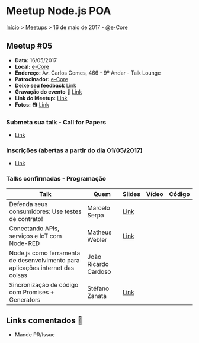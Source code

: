 Meetup Node.js POA
======

[Início](../README.md) > [Meetups](../README.md) > 16 de maio de 2017 - [@e-Core](http://e-core.com)

## Meetup #05

* **Data:** 16/05/2017
* **Local:** [e-Core](http://e-core.com)
* **Endereço:** Av. Carlos Gomes, 466 - 9º Andar - Talk Lounge
* **Patrocinador:** [e-Core](http://e-core.com)
* **Deixe seu feedback** [Link](https://nodejspoa.typeform.com/to/QfHYF4)
* **Gravação do evento** :vhs: [Link](https://www.youtube.com/watch?v=XG7HaNngpes)
* **Link do Meetup:** [Link](https://www.meetup.com/pt-BR/Node-js-Porto-Alegre-Meetup/events/236820678)
* **Fotos:** :camera: [Link](https://www.meetup.com/Node-js-Porto-Alegre-Meetup/photos/27857602)

### Submeta sua talk - Call for Papers

+ [Link](https://github.com/node-poa/Meetups/issues/9)

### Inscrições (abertas a partir do dia 01/05/2017)

+ [Link](https://www.meetup.com/pt-BR/Node-js-Porto-Alegre-Meetup/events/236820678)

### Talks confirmadas - Programação

| Talk            | Quem           | Slides                                                            | Vídeo | Código |
| --------------- | -------------  | ----------------------------------------------------------------- | ----- | ------ |
| Defenda seus consumidores: Use testes de contrato! | Marcelo Serpa | [Link](https://github.com/node-poa/Meetups/blob/master/meetups/files/05/Defenda_seus_consumidores-Marcelo_Serpa.pdf) | | | |
| Conectando APIs, serviços e IoT com Node-RED | Matheus Webler |[Link](http://mwebler.me/node-meetup-nodered) | | | |
| Node.js como ferramenta de desenvolvimento para aplicações internet das coisas | João Ricardo Cardoso | | | | |
| Sincronização de código com Promises + Generators | Stéfano Zanata | [Link](https://github.com/node-poa/Meetups/blob/master/meetups/files/05/node_sync-Stefano_Zanata.pdf) | | | |

## Links comentados :speech_balloon:
- Mande PR/Issue
